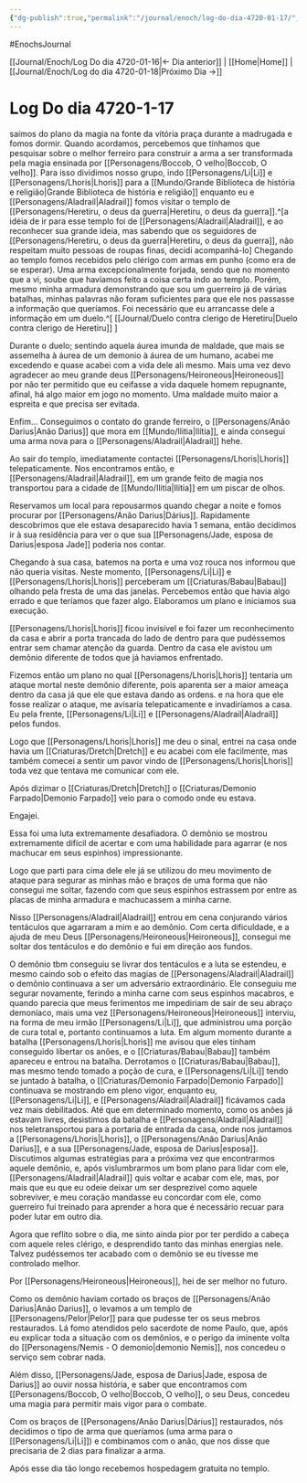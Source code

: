 ```yaml
---
{"dg-publish":true,"permalink":"/journal/enoch/log-do-dia-4720-01-17/","dgHomeLink":true,"dgPassFrontmatter":false}
---
```


#EnochsJournal 

[[Journal/Enoch/Log Do dia 4720-01-16|<- Dia anterior]] | [[Home|Home]] | [[Journal/Enoch/Log do dia 4720-01-18|Próximo Dia ->]]

# Log Do dia 4720-1-17

saímos do plano da magia na fonte da vitória praça durante a madrugada e fomos dormir.
Quando acordamos, percebemos que tínhamos que pesquisar sobre o melhor ferreiro para construir a arma a ser transformada pela magia ensinada por [[Personagens/Boccob, O velho|Boccob, O velho]].
Para isso dividimos nosso grupo, indo [[Personagens/Li|Li]] e [[Personagens/Lhoris|Lhoris]] para a [[Mundo/Grande Biblioteca de história e religião|Grande Biblioteca de história e religião]] enquanto eu e [[Personagens/Aladrail|Aladrail]] fomos visitar o templo de [[Personagens/Heretiru, o deus da guerra|Heretiru, o deus da guerra]].^[a idéia de ir para esse templo foi de [[Personagens/Aladrail|Aladrail]], e ao reconhecer sua grande ideia, mas sabendo que os seguidores de [[Personagens/Heretiru, o deus da guerra|Heretiru, o deus da guerra]], não respeitam muito pessoas de roupas finas, decidi acompanhá-lo]
Chegando ao templo fomos recebidos pelo clérigo com armas em punho (como era de se esperar). Uma arma excepcionalmente forjada, sendo que no momento que a vi, soube que havíamos feito a coisa certa indo ao templo. Porém, mesmo minha armadura demonstrando que sou um guerreiro já de várias batalhas, minhas palavras não foram suficientes para que ele nos passasse a informação que queríamos. Foi necessário que eu arrancasse dele a informação em um duelo.^[ [[Journal/Duelo contra clerigo de Heretiru|Duelo contra clerigo de Heretiru]] ]

Durante o duelo; sentindo aquela áurea imunda de maldade, que mais se assemelha à áurea de um demonio à áurea de um humano, acabei me excedendo e quase acabei com a vida dele ali mesmo. Mais uma vez devo agradecer ao meu grande deus [[Personagens/Heironeous|Heironeous]] por não ter permitido que eu ceifasse a vida daquele homem repugnante, afinal, há algo maior em jogo no momento. Uma maldade muito maior a espreita e que precisa ser evitada.

Enfim... Conseguimos o contato do grande ferreiro, o [[Personagens/Anão Darius|Anão Darius]] que mora em [[Mundo/Ilitia|Ilítia]], e ainda consegui uma arma nova para o [[Personagens/Aladrail|Aladrail]] hehe.

Ao sair do templo, imediatamente contactei [[Personagens/Lhoris|Lhoris]] telepaticamente.
Nos encontramos então, e [[Personagens/Aladrail|Aladrail]], em um grande feito de magia nos transportou para a cidade de [[Mundo/Ilitia|Ilítia]] em um piscar de olhos. 

Reservamos um local para repousarmos quando chegar a noite e fomos procurar por [[Personagens/Anão Darius|Dárius]].
Rapidamente descobrimos que ele estava desaparecido havia 1 semana, então decidimos ir à sua residência para ver o que sua  [[Personagens/Jade, esposa de Darius|esposa Jade]] poderia nos contar.

Chegando à sua casa, batemos na porta e uma voz rouca nos informou que não queria visitas. Neste momento, [[Personagens/Li|Li]] e [[Personagens/Lhoris|Lhoris]] perceberam um [[Criaturas/Babau|Babau]] olhando pela fresta de uma das janelas.
Percebemos então que havia algo errado e que teríamos que fazer algo. Elaboramos um plano e iniciamos sua execução.

[[Personagens/Lhoris|Lhoris]] ficou invisível e foi fazer um reconhecimento da casa e abrir a porta trancada do lado de dentro para que pudéssemos entrar sem chamar atenção da guarda.
Dentro da casa ele avistou um demônio diferente de todos que já haviamos enfrentado.

Fizemos então um plano no qual [[Personagens/Lhoris|Lhoris]] tentaria um ataque mortal neste demônio diferente, pois aparenta ser a maior ameaça dentro da casa já que ele que estava dando as ordens. e na hora que ele fosse realizar o ataque, me avisaria telepaticamente e invadiríamos a casa. Eu pela frente, [[Personagens/Li|Li]] e [[Personagens/Aladrail|Aladrail]] pelos fundos.

Logo que [[Personagens/Lhoris|Lhoris]] me deu o sinal, entrei na casa onde havia um [[Criaturas/Dretch|Dretch]] e eu acabei com ele facilmente, mas também comecei a sentir um pavor vindo de [[Personagens/Lhoris|Lhoris]] toda vez que tentava me comunicar com ele.

Após dizimar o [[Criaturas/Dretch|Dretch]] o [[Criaturas/Demonio Farpado|Demonio Farpado]] veio para o comodo onde eu estava. 

Engajei. 

Essa foi uma luta extremamente desafiadora. O demônio se mostrou extremamente difícil de acertar e com uma habilidade para agarrar (e nos machucar em seus espinhos) impressionante.

Logo que parti para cima dele ele já se utilizou do meu movimento de ataque para segurar as minhas mão e braços de uma forma que não consegui me soltar, fazendo com que seus espinhos estrassem por entre as placas de minha armadura e machucassem a minha carne.

Nisso [[Personagens/Aladrail|Aladrail]] entrou em cena conjurando vários tentáculos que agarraram a mim e ao demônio. Com certa dificuldade, e a ajuda de meu Deus [[Personagens/Heironeous|Heironeous]], consegui me soltar dos tentáculos e do demônio e fui em direção aos fundos.

O demônio tbm conseguiu se livrar dos tentáculos e a luta se estendeu, e mesmo caindo sob o efeito das magias de [[Personagens/Aladrail|Aladrail]] o demônio continuava a ser um adversário extraordinário. Ele conseguiu me segurar novamente, ferindo a minha carne com seus espinhos macabros, e quando parecia que meus ferimentos me impediriam de sair de seu abraço demoníaco, mais uma vez [[Personagens/Heironeous|Heironeous]] interviu, na forma de meu irmão [[Personagens/Li|Li]], que administrou uma porção de cura total e, portanto continuamos a luta.
Em algum momento durante a batalha [[Personagens/Lhoris|Lhoris]] me avisou que eles tinham conseguido libertar os anões, e o [[Criaturas/Babau|Babau]] também apareceu e entrou na batalha.
Derrotamos o [[Criaturas/Babau|Babau]], mas mesmo tendo tomado a poção de cura, e [[Personagens/Li|Li]] tendo se juntado à batalha, o [[Criaturas/Demonio Farpado|Demonio Farpado]] continuava se mostrando em pleno vigor, enquanto eu, [[Personagens/Li|Li]], e [[Personagens/Aladrail|Aladrail]] ficávamos cada vez mais debilitados. Até que em determinado momento, como os anões já estavam livres, desistimos da batalha e [[Personagens/Aladrail|Aladrail]] nos teletransportou para a portaria de entrada da casa, onde nos juntamos a [[Personagens/Lhoris|Lhoris]], o [[Personagens/Anão Darius|Anão Darius]], e a sua [[Personagens/Jade, esposa de Darius|esposa]].
Discutimos algumas estratégias para a próxima vez que encontrarmos aquele demônio, e,  após vislumbrarmos um bom plano para lidar com ele, [[Personagens/Aladrail|Aladrail]] quis voltar e acabar com ele, mas, por mais que eu que eu odeie deixar um ser desprezível como aquele sobreviver, e meu coração mandasse eu concordar com ele, como guerreiro fui treinado para aprender a hora que é necessário recuar para poder lutar em outro dia.

Agora que reflito sobre o dia, me sinto ainda pior por ter perdido a cabeça com aquele reles clérigo, e desprendido tanto das minhas energias nele. Talvez pudéssemos ter acabado com o demônio se eu tivesse me controlado melhor.

Por [[Personagens/Heironeous|Heironeous]], hei de ser melhor no futuro.

Como os demônio haviam cortado os braços de [[Personagens/Anão Darius|Anão Darius]], o levamos a um templo de [[Personagens/Pelor|Pelor]] para que pudesse ter os seus mebros restaurados.
Lá fomo atendidos pelo sacerdote de nome Paulo, que, após eu explicar toda a situação com os demônios, e o perigo da iminente volta do [[Personagens/Nemis - O demonio|demonio Nemis]], nos concedeu o serviço sem cobrar nada.

Além disso, [[Personagens/Jade, esposa de Darius|Jade, esposa de Darius]] ao ouvir nossa história, e saber que encontramos com [[Personagens/Boccob, O velho|Boccob, O velho]], o seu Deus, concedeu uma magia para permitir mais vigor para o combate.

Com os braços de [[Personagens/Anão Darius|Dárius]] restaurados, nós decidimos o tipo de arma que queríamos (uma arma para o [[Personagens/Li|Li]]) e combinamos com o anão, que nos disse que precisaria de 2 dias para finalizar a arma.

Após esse dia tão longo recebemos hospedagem gratuita no templo.